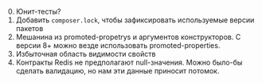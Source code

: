 0. Юнит-тесты? 
2. Добавить `composer.lock`, чтобы зафиксировать используемые версии пакетов
2. Мешанина из promoted-propetrys и аргументов конструкторов. С версии 8+ можно везде использовать promoted-properties.
3. Избыточная область видимости свойств
4. Контракты Redis не предполагают null-значения. Можно было-бы сделать валидацию, но нам эти данные приносит потомок.